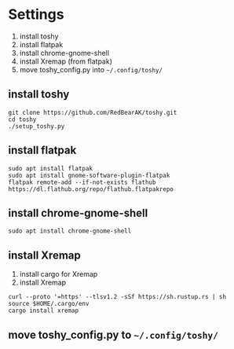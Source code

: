 # Settings

1. install toshy
2. install flatpak
3. install chrome-gnome-shell
4. install Xremap (from flatpak)
5. move toshy_config.py into `~/.config/toshy/`


## install toshy

```shell
git clone https://github.com/RedBearAK/toshy.git  
cd toshy  
./setup_toshy.py
```

## install flatpak

```shell
sudo apt install flatpak
sudo apt install gnome-software-plugin-flatpak
flatpak remote-add --if-not-exists flathub https://dl.flathub.org/repo/flathub.flatpakrepo
```

## install chrome-gnome-shell

```shell
sudo apt install chrome-gnome-shell
```

## install Xremap
1. install cargo for Xremap
2. install Xremap

```shell
curl --proto '=https' --tlsv1.2 -sSf https://sh.rustup.rs | sh
source $HOME/.cargo/env
cargo install xremap
```

## move toshy_config.py to `~/.config/toshy/`

